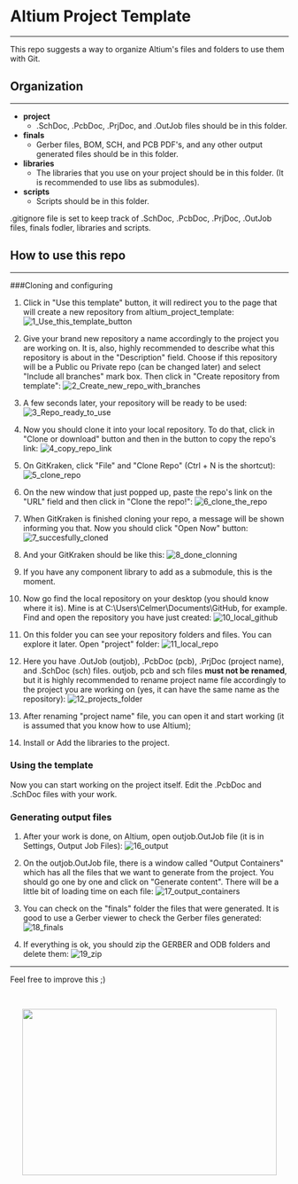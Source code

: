 # Altium Project Template

---

This repo suggests a way to organize Altium's files and folders to use them with Git.

## Organization

---

- **project**
    - .SchDoc, .PcbDoc, .PrjDoc, and .OutJob files should be in this folder.
- **finals**
    - Gerber files, BOM, SCH, and PCB PDF's, and any other output generated files should be in this folder.
- **libraries**
    - The libraries that you use on your project should be in this folder. (It is recommended to use libs as submodules).
- **scripts**
    - Scripts should be in this folder.

.gitignore file is set to keep track of .SchDoc, .PcbDoc, .PrjDoc, .OutJob files, finals fodler, libraries and scripts.


## How to use this repo

---

###Cloning and configuring

1. Click in "Use this template" button, it will redirect you to the page that will create a new repository from altium_project_template:
![1_Use_this_template_button](images/1_Use_this_template_button.jpg)

2. Give your brand new repository a name accordingly to the project you are working on. It is, also, highly recommended to describe what this repository is about in the "Description" field. Choose if this repository will be a Public ou Private repo (can be changed later) and select "Include all branches" mark box. Then click in "Create repository from template":
![2_Create_new_repo_with_branches](images/2_Create_new_repo_with_branches.jpg)<br>

3. A few seconds later, your repository will be ready to be used:
![3_Repo_ready_to_use](images/3_Repo_ready_to_use.jpg)

4. Now you should clone it into your local repository. To do that, click in "Clone or download" button and then in the button to copy the repo's link:
![4_copy_repo_link](images/4_copy_repo_link.jpg)

5. On GitKraken, click "File" and "Clone Repo" (Ctrl + N is the shortcut):
![5_clone_repo](images/5_clone_repo.jpg)

6. On the new window that just popped up, paste the repo's link on the "URL" field and then click in "Clone the repo!":
![6_clone_the_repo](images/6_clone_the_repo.jpg)

7. When GitKraken is finished cloning your repo, a message will be shown informing you that. Now you should click "Open Now" button:
![7_succesfully_cloned](images/7_succesfully_cloned.jpg)

8. And your GitKraken should be like this:
![8_done_clonning](images/8_done_clonning.jpg)

9. If you have any component library to add as a submodule, this is the moment.

10. Now go find the local repository on your desktop (you should know where it is). Mine is at C:\Users\Celmer\Documents\GitHub, for example. Find and open the repository you have just created:
![10_local_github](images/10_local_github.jpg)

11. On this folder you can see your repository folders and files. You can explore it later. Open "project" folder:
![11_local_repo](images/11_local_repo.jpg)

12. Here you have .OutJob (outjob), .PcbDoc (pcb), .PrjDoc (project name), and .SchDoc (sch) files. outjob, pcb and sch files **must not be renamed**, but it is highly recommended to rename project name file accordingly to the project you are working on (yes, it can have the same name as the repository):
![12_projects_folder](images/12_projects_folder.jpg)

13. After renaming "project name" file, you can open it and start working (it is assumed that you know how to use Altium);

14. Install or Add the libraries to the project.

### Using the template

Now you can start working on the project itself. Edit the .PcbDoc and .SchDoc files with your work.

### Generating output files

1. After your work is done, on Altium, open outjob.OutJob file (it is in Settings, Output Job Files):
![16_output](images/16_output.jpg)

2. On the outjob.OutJob file, there is a window called "Output Containers" which has all the files that we want to generate from the project. You should go one by one and click on "Generate content". There will be a little bit of loading time on each file:
![17_output_containers](images/17_output_containers.jpg)

3. You can check on the "finals" folder the files that were generated. It is good to use a Gerber viewer to check the Gerber files generated:
![18_finals](images/18_finals.jpg)

4. If everything is ok, you should zip the GERBER and ODB folders and delete them:
![19_zip](images/19_zip.jpg)

---

Feel free to improve this ;)

<br>
<p align="center">
  <img width="460" height="300" src="images/he-man3.jpg">
</p>